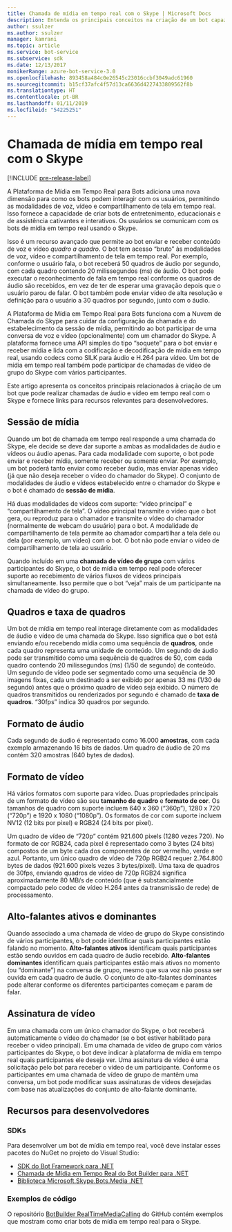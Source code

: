 ```yaml
---
title: Chamada de mídia em tempo real com o Skype | Microsoft Docs
description: Entenda os principais conceitos na criação de um bot capaz de conduzir chamadas de áudio e vídeo em tempo real com o Skype, usando o SDK do Bot Framework para .NET.
author: ssulzer
ms.author: ssulzer
manager: kamrani
ms.topic: article
ms.service: bot-service
ms.subservice: sdk
ms.date: 12/13/2017
monikerRange: azure-bot-service-3.0
ms.openlocfilehash: 893458a484c0e26545c23016ccbf3049adc61960
ms.sourcegitcommit: b15cf37afc4f57d13ca6636d4227433809562f8b
ms.translationtype: HT
ms.contentlocale: pt-BR
ms.lasthandoff: 01/11/2019
ms.locfileid: "54225251"
---
```

# <a name="real-time-media-calling-with-skype"></a>Chamada de mídia em tempo real com o Skype

[!INCLUDE [pre-release-label](../includes/pre-release-label-v3.md)]

A Plataforma de Mídia em Tempo Real para Bots adiciona uma nova dimensão para como os bots podem interagir com os usuários, permitindo as modalidades de voz, vídeo e compartilhamento de tela em tempo real. Isso fornece a capacidade de criar bots de entretenimento, educacionais e de assistência cativantes e interativos. Os usuários se comunicam com os bots de mídia em tempo real usando o Skype.

Isso é um recurso avançado que permite ao bot enviar e receber conteúdo de voz e vídeo *quadro a quadro*. O bot tem acesso “bruto” às modalidades de voz, vídeo e compartilhamento de tela em tempo real. Por exemplo, conforme o usuário fala, o bot receberá 50 quadros de áudio por segundo, com cada quadro contendo 20 milissegundos (ms) de áudio. O bot pode executar o reconhecimento de fala em tempo real conforme os quadros de áudio são recebidos, em vez de ter de esperar uma gravação depois que o usuário parou de falar. O bot também pode enviar vídeo de alta resolução e definição para o usuário a 30 quadros por segundo, junto com o áudio.

A Plataforma de Mídia em Tempo Real para Bots funciona com a Nuvem de Chamada do Skype para cuidar da configuração da chamada e do estabelecimento da sessão de mídia, permitindo ao bot participar de uma conversa de voz e vídeo (opcionalmente) com um chamador do Skype. A plataforma fornece uma API simples do tipo “soquete” para o bot enviar e receber mídia e lida com a codificação e decodificação de mídia em tempo real, usando codecs como SILK para áudio e H.264 para vídeo. Um bot de mídia em tempo real também pode participar de chamadas de vídeo de grupo do Skype com vários participantes.

Este artigo apresenta os conceitos principais relacionados à criação de um bot que pode realizar chamadas de áudio e vídeo em tempo real com o Skype e fornece links para recursos relevantes para desenvolvedores.

## <a name="media-session"></a>Sessão de mídia
Quando um bot de chamada em tempo real responde a uma chamada do Skype, ele decide se deve dar suporte a ambas as modalidades de áudio e vídeos ou áudio apenas. Para cada modalidade com suporte, o bot pode enviar e receber mídia, somente receber ou somente enviar. Por exemplo, um bot poderá tanto enviar como receber áudio, mas enviar apenas vídeo (já que não deseja receber o vídeo do chamador do Skype). O conjunto de modalidades de áudio e vídeos estabelecido entre o chamador do Skype e o bot é chamado de **sessão de mídia**.

Há duas modalidades de vídeos com suporte: “vídeo principal” e “compartilhamento de tela”. O vídeo principal transmite o vídeo que o bot gera, ou reproduz para o chamador e transmite o vídeo do chamador (normalmente de webcam do usuário) para o bot. A modalidade de compartilhamento de tela permite ao chamador compartilhar a tela dele ou dela (por exemplo, um vídeo) com o bot. O bot não pode enviar o vídeo de compartilhamento de tela ao usuário.

Quando incluído em uma **chamada de vídeo de grupo** com vários participantes do Skype, o bot de mídia em tempo real pode oferecer suporte ao recebimento de vários fluxos de vídeos principais simultaneamente. Isso permite que o bot “veja” mais de um participante na chamada de vídeo do grupo.

## <a name="frames-and-frame-rate"></a>Quadros e taxa de quadros
Um bot de mídia em tempo real interage diretamente com as modalidades de áudio e vídeo de uma chamada do Skype. Isso significa que o bot está enviando e/ou recebendo mídia como uma sequência de **quadros**, onde cada quadro representa uma unidade de conteúdo. Um segundo de áudio pode ser transmitido como uma sequência de quadros de 50, com cada quadro contendo 20 milissegundos (ms) (1/50 de segundo) de conteúdo. Um segundo de vídeo pode ser segmentado como uma sequência de 30 imagens fixas, cada um destinado a ser exibido por apenas 33 ms (1/30 de segundo) antes que o próximo quadro de vídeo seja exibido. O número de quadros transmitidos ou renderizados por segundo é chamado de **taxa de quadros**. “30fps” indica 30 quadros por segundo.

## <a name="audio-format"></a>Formato de áudio
Cada segundo de áudio é representado como 16.000 **amostras**, com cada exemplo armazenando 16 bits de dados. Um quadro de áudio de 20 ms contém 320 amostras (640 bytes de dados).

## <a name="video-format"></a>Formato de vídeo
Há vários formatos com suporte para vídeo. Duas propriedades principais de um formato de vídeo são seu **tamanho de quadro** e **formato de cor**. Os tamanhos de quadro com suporte incluem 640 x 360 (“360p”), 1280 x 720 (“720p”) e 1920 x 1080 (“1080p”). Os formatos de cor com suporte incluem NV12 (12 bits por pixel) e RGB24 (24 bits por pixel).

Um quadro de vídeo de “720p” contém 921.600 pixels (1280 vezes 720). No formato de cor RGB24, cada pixel é representado como 3 bytes (24 bits) compostos de um byte cada dos componentes de cor vermelho, verde e azul. Portanto, um único quadro de vídeo de 720p RGB24 requer 2.764.800 bytes de dados (921.600 pixels vezes 3 bytes/pixel). Uma taxa de quadros de 30fps, enviando quadros de vídeo de 720p RGB24 significa aproximadamente 80 MB/s de conteúdo (que é substancialmente compactado pelo codec de vídeo H.264 antes da transmissão de rede) de processamento.

## <a name="active-and-dominant-speakers"></a>Alto-falantes ativos e dominantes
Quando associado a uma chamada de vídeo de grupo do Skype consistindo de vários participantes, o bot pode identificar quais participantes estão falando no momento. **Alto-falantes ativos** identificam quais participantes estão sendo ouvidos em cada quadro de áudio recebido. **Alto-falantes dominantes** identificam quais participantes estão mais ativos no momento (ou “dominante”) na conversa de grupo, mesmo que sua voz não possa ser ouvida em cada quadro de áudio. O conjunto de alto-falantes dominantes pode alterar conforme os diferentes participantes começam e param de falar.

## <a name="video-subscription"></a>Assinatura de vídeo
Em uma chamada com um único chamador do Skype, o bot receberá automaticamente o vídeo do chamador (se o bot estiver habilitado para receber o vídeo principal). Em uma chamada de vídeo de grupo com vários participantes do Skype, o bot deve indicar à plataforma de mídia em tempo real quais participantes ele deseja ver. Uma assinatura de vídeo é uma solicitação pelo bot para receber o vídeo de um participante. Conforme os participantes em uma chamada de vídeo de grupo de mantêm uma conversa, um bot pode modificar suas assinaturas de vídeos desejadas com base nas atualizações do conjunto de alto-falante dominante.

## <a name="developer-resources"></a>Recursos para desenvolvedores 

### <a name="sdks"></a>SDKs

Para desenvolver um bot de mídia em tempo real, você deve instalar esses pacotes do NuGet no projeto do Visual Studio:

- [SDK do Bot Framework para .NET](bot-builder-dotnet-overview.md)
- [Chamada de Mídia em Tempo Real do Bot Builder para .NET](https://www.nuget.org/packages?q=Bot.Builder.RealTimeMediaCalling)
- [Biblioteca Microsoft.Skype.Bots.Media .NET](https://www.nuget.org/packages?q=Microsoft.Skype.Bots.Media)

### <a name="code-samples"></a>Exemplos de código

O repositório [BotBuilder RealTimeMediaCalling](https://github.com/Microsoft/BotBuilder-RealTimeMediaCalling) do GitHub contém exemplos que mostram como criar bots de mídia em tempo real para o Skype.
